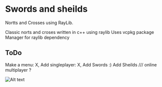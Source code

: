 # Swords and sheilds
  Nortts and Crosses using RayLib.

Classic norts and croses written in c++ using raylib
Uses vcpkg package Manager for raylib dependency


## ToDo
  Make a menu: X, 
  Add singleplayer: X,
  Add Swords :)
  Add Sheilds ///
  online multiplayer ?

![Alt text](relative%20path/ss1.png?raw=true "Title")
